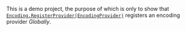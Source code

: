 This is a demo project, the purpose of which is only to show that [```Encoding.RegisterProvider(EncodingProvider)```](https://docs.microsoft.com/en-us/dotnet/api/system.text.encoding.registerprovider) registers an encoding provider _Globally_.